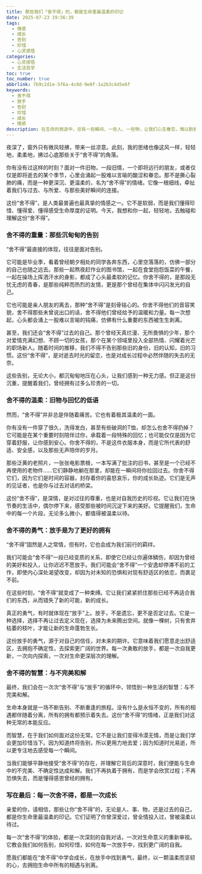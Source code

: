 ```yaml
---
title: 那些我们「舍不得」的，都是生命里最温柔的印记
date: 2025-07-23 19:56:39
tags:
  - 情感
  - 成长
  - 告别
  - 珍惜
  - 心灵感悟
categories:
  - 心灵感悟
  - 生活哲学
toc: true
toc_number: true
abbrlink: 7b9c2d1e-5f6a-4c8d-9e0f-1a2b3c4d5e6f
keywords:
  - 舍不得
  - 放手
  - 告别
  - 珍惜
  - 成长
  - 情感
description: 在生命的旅途中，总有一些瞬间、一些人、一些物，让我们心生眷恋，难以割舍。这份“舍不得”，是深情，是记忆，更是我们与世界温柔连接的证明。它教会我们如何告别，如何珍惜，如何在每一次放手中，找到更广阔的自我。
---
```


夜深了，窗外只有微风轻拂，带来一丝凉意。此刻，我的思绪也像这风一样，轻轻地，柔柔地，拂过心底那些关于“舍不得”的角落。

你有没有过这样的时刻？面对一件旧物，一段旧情，一个即将远行的朋友，或者仅仅是即将逝去的某个季节，心里会涌起一股难以言喻的酸涩和眷恋。那不是撕心裂肺的痛，而是一种更深沉、更温柔的，名为“舍不得”的情绪。它像一根细线，牵扯着我们与过去、与所爱、与那些美好瞬间的连接。

这份“舍不得”，是人类最普遍也最真挚的情感之一。它不是软弱，而是我们懂得珍惜、懂得爱、懂得感受生命厚度的证明。今天，我想和你一起，轻轻地，去触碰和理解这份“舍不得”。

### 舍不得的重量：那些沉甸甸的告别

“舍不得”最直接的体现，往往是面对告别。

它可能是毕业季，看着曾经朝夕相处的同学各奔东西，心里空落落的，仿佛一部分的自己也随之远去。那些一起熬夜赶作业的图书馆，一起在食堂抱怨饭菜的午餐，一起在操场上挥洒汗水的身影，都成了心头最柔软的记忆。你舍不得的，是那段无忧无虑的青春，是那些纯粹而热烈的友情，更是那个曾经在集体中闪闪发光的自己。

它也可能是亲人朋友的离去，那种“舍不得”是刻骨铭心的。你舍不得他们的音容笑貌，舍不得那些未曾说出口的话，舍不得他们曾经给予的温暖和力量。每一次想起，心头都会涌上一股难以言喻的钝痛，仿佛有什么重要的东西被生生剥离。

甚至，我们还会“舍不得”过去的自己。那个曾经天真烂漫、无所畏惧的少年，那个对爱情充满幻想、不顾一切的女孩，那个在某个领域里投入全部热情、闪耀着光芒的职场新人。随着时间的推移，我们不得不告别那些旧的身份，旧的认知，旧的习惯。这份“舍不得”，是对逝去时光的留恋，也是对成长过程中必然伴随的失去的无奈。

这些告别，无论大小，都沉甸甸地压在心头，让我们感到一种无力感。但正是这份沉重，提醒着我们，曾经拥有过多么珍贵的一切。

### 舍不得的温柔：旧物与回忆的低语

然而，“舍不得”并非总是伴随着痛苦。它也有着极其温柔的一面。

你有没有一件穿了很久，洗得发白，甚至有些破洞的T恤，却怎么也舍不得扔掉？它可能是在某个重要时刻陪伴过你，承载着一段特殊的回忆；也可能仅仅是因为它穿着舒服，让你感到安心。你舍不得的，不是这件衣服本身，而是它所代表的舒适、安全感，以及那些无声陪伴的岁月。

那些泛黄的老照片，一张张电影票根，一本写满了批注的旧书，甚至是一个已经不再使用的老物件……它们静静地躺在那里，却能在一瞬间将你拉回过去。你舍不得它们，因为它们是时间的容器，封存着你的喜怒哀乐，你的成长轨迹。它们是无声的见证者，也是你与过去对话的桥梁。

这份“舍不得”，是深情，是对过往的尊重，也是对自我历史的珍视。它让我们在快节奏的生活中，偶尔停下来，感受那些被时间沉淀下来的美好。它提醒我们，生命中的每一个片段，无论多么微小，都值得被温柔以待。

### 舍不得的勇气：放手是为了更好的拥有

“舍不得”固然是人之常情，但有时，它也会成为我们前行的羁绊。

我们可能会“舍不得”一段已经变质的关系，即使它已经让你遍体鳞伤，却因为曾经的美好和投入，让你迟迟不愿放手。我们可能会“舍不得”一个安逸却停滞不前的工作，即使内心深处渴望改变，却因为对未知的恐惧和对现有舒适区的依恋，而裹足不前。

在这些时刻，“舍不得”就变成了一种束缚。它让我们紧紧抓住那些已经不再适合我们的东西，从而错失了新的可能，新的成长。

真正的勇气，有时就体现在“放手”上。放手，不是遗忘，更不是否定过去。它是一种选择，选择不再让过去定义现在，选择为未来腾出空间。就像一棵树，只有舍弃枯萎的枝叶，才能让新的生命蓬勃生长。

这份放手的勇气，源于对自己的信任，对未来的期许。它意味着我们愿意走出舒适区，去拥抱不确定性，去探索更广阔的世界。每一次勇敢的放手，都是一次自我更新，一次向内探索，一次对生命更深层次的理解。

### 舍不得的智慧：与不完美和解

最终，我们会在一次次“舍不得”与“放手”的循环中，领悟到一种生活的智慧：与不完美和解。

生命本身就是一场不断告别、不断重逢的旅程。没有什么是永恒不变的，所有的相遇都伴随着分离，所有的拥有都预示着失去。这份“舍不得”的情绪，正是我们对这种无常的本能反应。

而智慧，在于我们如何面对这份无常。它不是让我们变得冷漠无情，而是让我们学会更加珍惜当下。因为知道终将告别，所以更用力地去爱；因为知道时光易逝，所以更专注地去感受每一个瞬间。

当我们能够平静地接受“舍不得”的存在，并理解它背后的深意时，我们便能与生命中的不完美、不确定性达成和解。我们不再执着于拥有，而是学会欣赏过程；不再恐惧失去，而是懂得感恩曾经的拥有。

### 写在最后：每一次舍不得，都是一次成长

亲爱的你，请相信，那些让你“舍不得”的，无论是人、事、物，还是过去的自己，都是你生命里最温柔的印记。它们证明了你曾深爱过，曾全情投入过，曾被温柔以待过。

每一次“舍不得”的体验，都是一次深刻的自我对话，一次对生命意义的重新审视。它教会我们如何告别，如何珍惜，如何在每一次放手中，找到更广阔的自我。

愿我们都能在“舍不得”中学会成长，在放手中找到勇气，最终，以一颗温柔而坚韧的心，去拥抱生命中所有的相遇与别离。